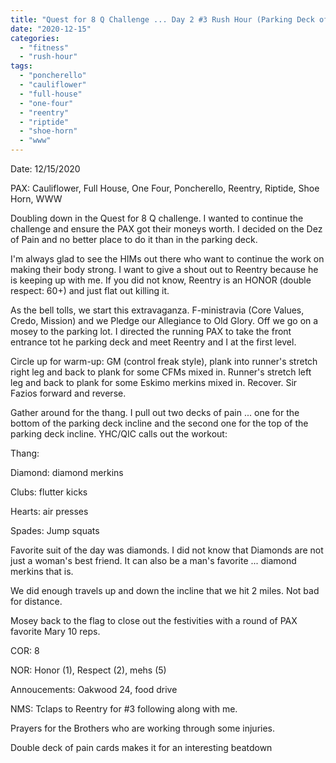 ```yaml
---
title: "Quest for 8 Q Challenge ... Day 2 #3 Rush Hour (Parking Deck of Pain)"
date: "2020-12-15"
categories: 
  - "fitness"
  - "rush-hour"
tags: 
  - "poncherello"
  - "cauliflower"
  - "full-house"
  - "one-four"
  - "reentry"
  - "riptide"
  - "shoe-horn"
  - "www"
---
```


Date: 12/15/2020

PAX: Cauliflower, Full House, One Four, Poncherello, Reentry, Riptide, Shoe Horn, WWW

Doubling down in the Quest for 8 Q challenge. I wanted to continue the challenge and ensure the PAX got their moneys worth. I decided on the Dez of Pain and no better place to do it than in the parking deck.

I'm always glad to see the HIMs out there who want to continue the work on making their body strong. I want to give a shout out to Reentry because he is keeping up with me. If you did not know, Reentry is an HONOR (double respect: 60+) and just flat out killing it.

As the bell tolls, we start this extravaganza. F-ministravia (Core Values, Credo, Mission) and we Pledge our Allegiance to Old Glory. Off we go on a mosey to the parking lot. I directed the running PAX to take the front entrance tot he parking deck and meet Reentry and I at the first level.

Circle up for warm-up: GM (control freak style), plank into runner's stretch right leg and back to plank for some CFMs mixed in. Runner's stretch left leg and back to plank for some Eskimo merkins mixed in. Recover. Sir Fazios forward and reverse.

Gather around for the thang. I pull out two decks of pain ... one for the bottom of the parking deck incline and the second one for the top of the parking deck incline. YHC/QIC calls out the workout:

Thang:

Diamond: diamond merkins

Clubs: flutter kicks

Hearts: air presses

Spades: Jump squats

Favorite suit of the day was diamonds. I did not know that Diamonds are not just a woman's best friend. It can also be a man's favorite ... diamond merkins that is.

We did enough travels up and down the incline that we hit 2 miles. Not bad for distance.

Mosey back to the flag to close out the festivities with a round of PAX favorite Mary 10 reps.

COR: 8

NOR: Honor (1), Respect (2), mehs (5)

Annoucements: Oakwood 24, food drive

NMS: Tclaps to Reentry for #3 following along with me.

Prayers for the Brothers who are working through some injuries.

Double deck of pain cards makes it for an interesting beatdown
